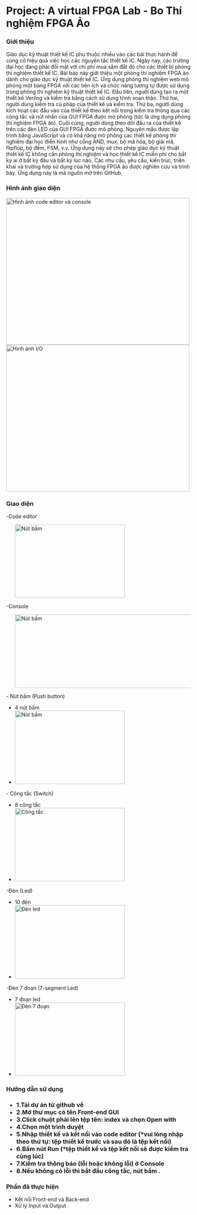 <h1>Project: A virtual FPGA Lab - Bo Thí nghiệm FPGA Ảo</h1>

<h3>Giới thiệu </h3>
Giáo dục kỹ thuật thiết kế IC phụ thuộc nhiều vào các bài thực hành để củng cố hiệu quả việc học các nguyên tắc thiết kế IC. Ngày nay, các trường đại học đang phải đối mặt với chi phí mua sắm đắt đỏ cho các thiết bị phòng thí nghiệm thiết kế IC. Bài báo này giới thiệu một phòng thí nghiệm FPGA ảo dành cho giáo dục kỹ thuật thiết kế IC. Ứng dụng phòng thí nghiệm web mô phỏng một bảng FPGA với các tiện ích và chức năng tương tự được sử dụng trong phòng thí nghiệm kỹ thuật thiết kế IC. Đầu tiên, người dùng tạo ra một thiết kế Verilog và kiểm tra bằng cách sử dụng trình soạn thảo. Thứ hai, người dùng kiểm tra cú pháp của thiết kế và kiểm tra. Thứ ba, người dùng kích hoạt các đầu vào của thiết kế theo kết nối trong kiểm tra thông qua các công tắc và nút nhấn của GUI FPGA được mô phỏng (tức là ứng dụng phòng thí nghiệm FPGA ảo). Cuối cùng, người dùng theo dõi đầu ra của thiết kế trên các đèn LED của GUI FPGA được mô phỏng. Nguyên mẫu được lập trình bằng JavaScript và có khả năng mô phỏng các thiết kế phòng thí nghiệm đại học điển hình như cổng AND, mux, bộ mã hóa, bộ giải mã, flipflop, bộ đếm, FSM, v.v. Ứng dụng này sẽ cho phép giáo dục kỹ thuật thiết kế IC không cần phòng thí nghiệm và học thiết kế IC miễn phí cho bất kỳ ai ở bất kỳ đâu và bất kỳ lúc nào. Các nhu cầu, yêu cầu, kiến trúc, triển khai và trường hợp sử dụng của hệ thống FPGA ảo được nghiên cứu và trình bày. Ứng dụng này là mã nguồn mở trên GitHub.

<h3>Hình ảnh giao diện </h3>
<div style="display: inline">
  <img src="https://i.imgur.com/dZR4110.png" alt="Hình ảnh code editor và console" width="500" height="400">
  <img src="https://i.imgur.com/4Ktl9TZ.png" alt="Hinh ảnh I/O" width="500" height="400"> 
</div>

<h3>Giao diện</h3>
-Code editor
<ul >
  <img src="https://i.imgur.com/sUEhjB0.png" alt="Nút bấm" width="300" height="200">
  </ul>
  -Console
<ul >
  <img src="https://i.imgur.com/uCHH2bE.png" alt="Nút bấm" width="500" height="200">
  </ul>
- Nút bấm (Push button)
  <ul>
  <li>4 nút bấm</li>
  <li><img src="https://i.imgur.com/3r8XqHF.png" alt="Nút bấm" width="300" height="200"></li>
  </ul>
- Công tắc (Switch)
  <ul>
  <li>8 công tắc</li>
  <li><img src="https://i.imgur.com/Cc2FgK4.png" alt="Công tắc"  width="300" height="200"></li>
  </ul>
  -Đèn (Led)
  <ul>
  <li>10 đèn </li>
  <li><img src="https://i.imgur.com/hjQiHOM.png" alt="Đèn led"  width="300" height="200"></li>
  </ul>
  -Đèn 7 đoạn (7-segment Led)
  <ul>
  <li>7 đoạn led</li>
  <li><img src="https://i.imgur.com/RgsC9d7.png" alt="Đèn 7 đoạn"  width="300" height="200"></li>
  </ul>

<h3>Hướng dẫn sử dụng<h3>
<ul>
  <li>1.Tải dự án từ github về </li>
  <li>2.Mở thư mục có tên Front-end GUI </li>
  <li>3.Click chuột phải lên tệp tên: index và chọn Open with </li>
  <li>4.Chọn một trình duyệt</li>
  <li>5.Nhập thiết kế và kểt nối vào code editor (*vui lòng nhập theo thứ tự: tệp thiết kế trước và sau đó là tệp kết nối)</li>
  <li>6.Bấm nút Run (*tệp thiết kế và tệp kết nối sẽ được kiểm tra cùng lúc)</li>
  <li>7.Kiểm tra thông báo (lỗi hoặc không lỗi) ở Console</li>
  <li>8.Nếu không có lỗi thì bắt đầu công tắc, nút bấm .</li>
  </ul>
<h3>Phần đã thực hiện</h3>
<ul>
  <li> Kết nối Front-end và Back-end</li>
  <li>Xử lý Input và Output</li>
</ul>

